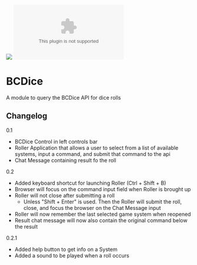 ![](https://img.shields.io/badge/Foundry-v0.7.9-informational)
![Latest Release Download Count](https://img.shields.io/github/downloads/jsinme/fvtt-bcdice/latest/module.zip)

# BCDice

A module to query the BCDice API for dice rolls

## Changelog
0.1
 - BCDice Control in left controls bar
 - Roller Application that allows a user to select from a list of available systems, input a command, and submit that command to the api
 - Chat Message containing result fo the roll

0.2
 - Added keyboard shortcut for launching Roller (Ctrl + Shift + B)
 - Browser will focus on the command input field when Roller is brought up
 - Roller will not close after submitting a roll
    - Unless "Shift + Enter" is used. Then the Roller will submit the roll, close, and focus the browser on the Chat Message input
 - Roller will now remember the last selected game system when reopened
 - Result chat message will now also contain the original command below the result

 0.2.1
 - Added help button to get info on a System
 - Added a sound to be played when a roll occurs
